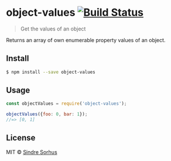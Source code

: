 # object-values [![Build Status](https://travis-ci.org/sindresorhus/object-values.svg?branch=master)](https://travis-ci.org/sindresorhus/object-values)

> Get the values of an object

Returns an array of own enumerable property values of an object.


## Install

```sh
$ npm install --save object-values
```


## Usage

```js
const objectValues = require('object-values');

objectValues({foo: 0, bar: 1});
//=> [0, 1]
```


## License

MIT © [Sindre Sorhus](http://sindresorhus.com)
